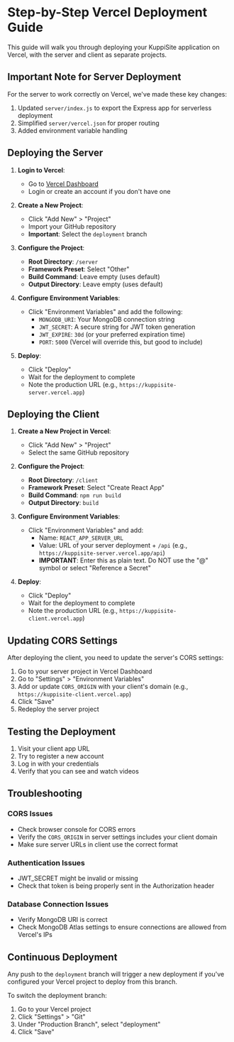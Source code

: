 # Step-by-Step Vercel Deployment Guide

This guide will walk you through deploying your KuppiSite application on Vercel, with the server and client as separate projects.

## Important Note for Server Deployment

For the server to work correctly on Vercel, we've made these key changes:
1. Updated `server/index.js` to export the Express app for serverless deployment
2. Simplified `server/vercel.json` for proper routing
3. Added environment variable handling

## Deploying the Server

1. **Login to Vercel**:
   - Go to [Vercel Dashboard](https://vercel.com/dashboard)
   - Login or create an account if you don't have one

2. **Create a New Project**:
   - Click "Add New" > "Project"
   - Import your GitHub repository
   - **Important**: Select the `deployment` branch

3. **Configure the Project**:
   - **Root Directory**: `/server`
   - **Framework Preset**: Select "Other"
   - **Build Command**: Leave empty (uses default)
   - **Output Directory**: Leave empty (uses default)

4. **Configure Environment Variables**:
   - Click "Environment Variables" and add the following:
     - `MONGODB_URI`: Your MongoDB connection string 
     - `JWT_SECRET`: A secure string for JWT token generation
     - `JWT_EXPIRE`: `30d` (or your preferred expiration time)
     - `PORT`: `5000` (Vercel will override this, but good to include)

5. **Deploy**:
   - Click "Deploy"
   - Wait for the deployment to complete
   - Note the production URL (e.g., `https://kuppisite-server.vercel.app`)

## Deploying the Client

1. **Create a New Project in Vercel**:
   - Click "Add New" > "Project"
   - Select the same GitHub repository

2. **Configure the Project**:
   - **Root Directory**: `/client`
   - **Framework Preset**: Select "Create React App"
   - **Build Command**: `npm run build`
   - **Output Directory**: `build`

3. **Configure Environment Variables**:
   - Click "Environment Variables" and add:
     - Name: `REACT_APP_SERVER_URL` 
     - Value: URL of your server deployment + `/api` (e.g., `https://kuppisite-server.vercel.app/api`)
     - **IMPORTANT**: Enter this as plain text. Do NOT use the "@" symbol or select "Reference a Secret"

4. **Deploy**:
   - Click "Deploy"
   - Wait for the deployment to complete
   - Note the production URL (e.g., `https://kuppisite-client.vercel.app`)

## Updating CORS Settings

After deploying the client, you need to update the server's CORS settings:

1. Go to your server project in Vercel Dashboard
2. Go to "Settings" > "Environment Variables"
3. Add or update `CORS_ORIGIN` with your client's domain (e.g., `https://kuppisite-client.vercel.app`)
4. Click "Save"
5. Redeploy the server project

## Testing the Deployment

1. Visit your client app URL
2. Try to register a new account
3. Log in with your credentials
4. Verify that you can see and watch videos

## Troubleshooting

### CORS Issues
- Check browser console for CORS errors
- Verify the `CORS_ORIGIN` in server settings includes your client domain
- Make sure server URLs in client use the correct format

### Authentication Issues
- JWT_SECRET might be invalid or missing
- Check that token is being properly sent in the Authorization header

### Database Connection Issues
- Verify MongoDB URI is correct
- Check MongoDB Atlas settings to ensure connections are allowed from Vercel's IPs

## Continuous Deployment

Any push to the `deployment` branch will trigger a new deployment if you've configured your Vercel project to deploy from this branch.

To switch the deployment branch:
1. Go to your Vercel project
2. Click "Settings" > "Git"
3. Under "Production Branch", select "deployment"
4. Click "Save"
